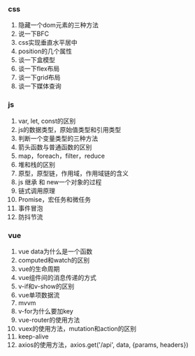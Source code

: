 ### css

1. 隐藏一个dom元素的三种方法
2. 说一下BFC
3. css实现垂直水平居中
4. position的几个属性
5. 谈一下盒模型
6. 谈一下flex布局
7. 谈一下grid布局
8. 谈一下媒体查询

### js

1. var, let, const的区别
2. js的数据类型，原始值类型和引用类型
3. 判断一个变量类型的三种方法
4. 箭头函数与普通函数的区别
5. map，foreach，filter，reduce
6. 堆和栈的区别
7.  原型，原型链，作用域，作用域链的含义
8. js 继承 和 new一个对象的过程
9. 链式调用原理
10. Promise，宏任务和微任务
11. 事件冒泡
12. 防抖节流

### vue

1. vue data为什么是一个函数
2. computed和watch的区别
3. vue的生命周期
4. vue组件间的消息传递的方式
5. v-if和v-show的区别
6. vue单项数据流
7. mvvm
8. v-for为什么要加key
9. vue-router的使用方法
10. vuex的使用方法，mutation和action的区别
11. keep-alive
12. axios的使用方法，axios.get('/api', data, {params, headers})